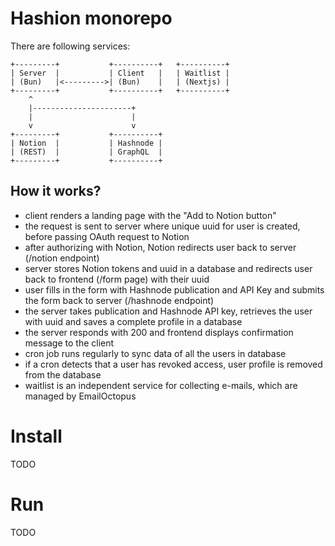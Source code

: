 # Hashion monorepo

There are following services:

    +---------+           +----------+   +----------+
    | Server  |           | Client   |   | Waitlist |
    | (Bun)   |<--------->| (Bun)    |   | (Nextjs) |
    +---------+           +----------+   +----------+
        ^
        |----------------------+
        |                      |
        v                      v
    +---------+           +----------+
    | Notion  |           | Hashnode |
    | (REST)  |           | GraphQL  |
    +---------+           +----------+

## How it works?

* client renders a landing page with the "Add to Notion button"
* the request is sent to server where unique uuid for user is 
  created, before passing OAuth request to Notion
* after authorizing with Notion, Notion redirects user back to
  server (/notion endpoint)
* server stores Notion tokens and uuid in a database and 
  redirects user back to frontend (/form page) with their uuid
* user fills in the form with Hashnode publication and API Key
  and submits the form back to server (/hashnode endpoint)
* the server takes publication and Hashnode API key, retrieves 
  the user with uuid and saves a complete profile in a database
* the server responds with 200 and frontend displays confirmation
  message to the client
* cron job runs regularly to sync data of all the users in database
* if a cron detects that a user has revoked access, user profile
  is removed from the database
* waitlist is an independent service for collecting e-mails, 
  which are managed by EmailOctopus

# Install

TODO

# Run

TODO
